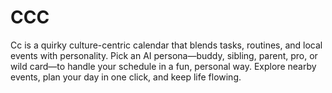 # CCC
Cc is a quirky culture-centric calendar that blends tasks, routines, and local events with personality. Pick an AI persona—buddy, sibling, parent, pro, or wild card—to handle your schedule in a fun, personal way. Explore nearby events, plan your day in one click, and keep life flowing.
